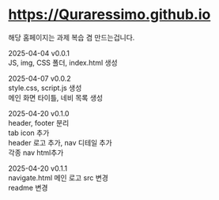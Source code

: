 # https://Quraressimo.github.io
해당 홈페이지는 과제 복습 겸 만드는겁니다.

2025-04-04 v0.0.1 <br>
JS, img, CSS 폴더, index.html 생성

2025-04-07 v0.0.2 <br>
style.css, script.js 생성<br>
메인 화면 타이틀, 네비 목록 생성

2025-04-20 v0.1.0 <br>
header, footer 분리<br>
tab icon 추가<br>
header 로고 추가, nav 디테일 추가<br>
각종 nav html추가

2025-04-20 v0.1.1 <br>
navigate.html 메인 로고 src 변경<br>
readme 변경